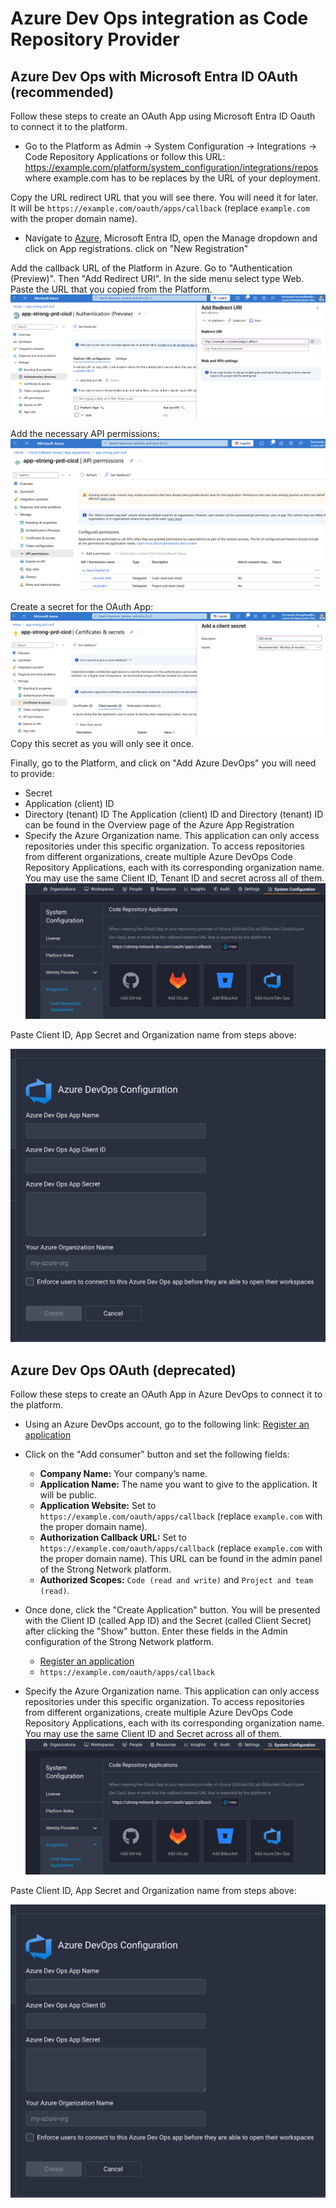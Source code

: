 # Azure Dev Ops integration as Code Repository Provider

## Azure Dev Ops with Microsoft Entra ID OAuth (recommended)
Follow these steps to create an OAuth App using Microsoft Entra ID Oauth to connect it to the platform.

- Go to the Platform as Admin -> System Configuration -> Integrations -> Code Repository Applications or follow this URL: https://example.com/platform/system_configuration/integrations/repos where example.com has to be replaces by the URL of your deployment.

Copy the URL redirect URL that you will see there. You will need it for later. 
It will be `https://example.com/oauth/apps/callback` (replace `example.com` with the proper domain name).

- Navigate to [Azure](https://portal.azure.com), Microsoft Entra ID, open the Manage dropdown and click on App registrations. click on "New Registration"

Add the callback URL of the Platform in Azure. Go to "Authentication (Preview)". Then "Add Redirect URI". In the side menu select type Web. Paste the URL that you copied from the Platform.
![Azure Dev Ops Callback](../assets/images/azure_devops_entra_callback.png)

Add the necessary API permissions:
![Azure Dev Ops Permissions](../assets/images/azure_devops_entra_1.png)

Create a secret for the OAuth App:
![Azure Dev Ops Secret](../assets/images/azure_devops_entra_secret.png)
Copy this secret as you will only see it once.

Finally, go to the Platform, and click on "Add Azure DevOps" you will need to provide:
- Secret
- Application (client) ID
- Directory (tenant) ID
The Application (client) ID and Directory (tenant) ID can be found in the Overview page of the Azure App Registration
- Specify the Azure Organization name. This application can only access repositories under this specific organization. To access repositories from different organizations, create multiple Azure DevOps Code Repository Applications, each with its corresponding organization name. You may use the same Client ID, Tenant ID and secret across all of them.
![Azure Dev Ops](../assets/images/azure_devops_add.png)

Paste Client ID, App Secret and Organization name from steps above: 

![Azure Dev Ops 2](../assets/images/azure_devops_add_2.png)

## Azure Dev Ops OAuth (deprecated)
Follow these steps to create an OAuth App in Azure DevOps to connect it to the platform.

- Using an Azure DevOps account, go to the following link:
   [Register an application](https://app.vsaex.visualstudio.com/app/register)

- Click on the "Add consumer" button and set the following fields:
   - **Company Name:** Your company’s name.
   - **Application Name:** The name you want to give to the application. It will be public.
   - **Application Website:** Set to `https://example.com/oauth/apps/callback` (replace `example.com` with the proper domain name).
   - **Authorization Callback URL:** Set to `https://example.com/oauth/apps/callback` (replace `example.com` with the proper domain name). This URL can be found in the admin panel of the Strong Network platform.
   - **Authorized Scopes:** `Code (read and write)` and `Project and team (read)`.

- Once done, click the "Create Application" button. You will be presented with the Client ID (called App ID) and the Secret (called Client Secret) after clicking the "Show" button. Enter these fields in the Admin configuration of the Strong Network platform.

   - [Register an application](https://app.vsaex.visualstudio.com/app/register)
   - `https://example.com/oauth/apps/callback`

- Specify the Azure Organization name. This application can only access repositories under this specific organization. To access repositories from different organizations, create multiple Azure DevOps Code Repository Applications, each with its corresponding organization name. You may use the same Client ID and Secret across all of them.
![Azure Dev Ops](../assets/images/azure_devops_add.png)

Paste Client ID, App Secret and Organization name from steps above: 

![Azure Dev Ops 2](../assets/images/azure_devops_add_2.png)